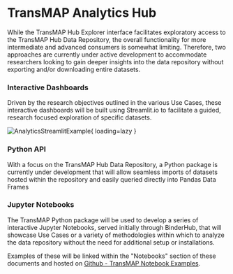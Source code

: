 # TransMAP Analytics Hub

While the TransMAP Hub Explorer interface facilitates exploratory access to the TransMAP Hub Data Repository, the overall functionality for more intermediate and advanced consumers is somewhat limiting. Therefore, two approaches are currently under active development to accommodate researchers looking to gain deeper insights into the data repository without exporting and/or downloading entire datasets.

### Interactive Dashboards

Driven by the research objectives outlined in the various Use Cases, these interactive dashboards will be built using Streamlit.io to facilitate a guided, research focused exploration of specific datasets.


![AnalyticsStreamlitExample](../img/analytics-streamlit.png){ loading=lazy }


### Python API

With a focus on the TransMAP Hub Data Repository, a Python package is currently under development that will allow seamless imports of datasets hosted within the repository and easily queried directly into Pandas Data Frames
### Jupyter Notebooks

The TransMAP Python package will be used to develop a series of interactive Jupyter Notebooks, served initially through BinderHub, that will showcase Use Cases or a variety of methodologies within which to analyze the data repository without the need for additional setup or installations.

Examples of these will be linked within the "Notebooks" section of these documents and hosted on [Github - TransMAP Notebook Examples](https://github.com/castuofa/transmap-examples).



